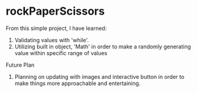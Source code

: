 # rockPaperScissors

From this simple project, I have learned:
1. Validating values with 'while'. 
2. Utilizing built in object, 'Math' in order to make a randomly generating value within specific range of values

Future Plan
1. Planning on updating with images and interactive button in order to make things more approachable and entertaining.
